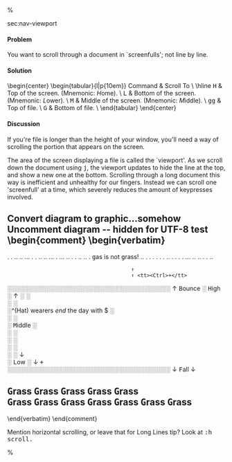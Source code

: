 %

<span class="label">sec:nav-viewport</span>

<h4>Problem</h4>

You want to scroll through a document in `screenfulls'; not line by line.

<h4>Solution</h4>

\begin{center}
\begin{tabular}{l|p{10em}}
Command & Scroll To                                     \\ \hline
<tt>H</tt>     & Top of the screen. (Mnemonic: <i>H</i>ome).      \\
<tt>L</tt>     & Bottom of the screen. (Mnemonic: <i>L</i>ower).  \\
<tt>M</tt>     & Middle of the screen. (Mnemonic: <i>M</i>iddle). \\
<tt>gg</tt>    & Top of file.                                  \\
<tt>G</tt>     & Bottom of file.                               \\
\end{tabular}
\end{center}

<h4>Discussion</h4>

If you're file is longer than the height of your window, you'll need a way of
scrolling the portion that appears on the screen.

The area of the screen displaying a file is called the `viewport'. As we
scroll down the document using <tt>j</tt>, the viewport updates to hide the line at
the top, and show a new one at the bottom. Scrolling through a long document
this way is inefficient and unhealthy for our fingers. Instead we can scroll
one 'screenfull' at a time, which severely reduces the amount of keypresses
involved.

<span class="todo">Convert diagram to graphic...somehow</span>
<span class="todo">Uncomment diagram -- hidden for UTF-8 test</span>
\begin{comment}
\begin{verbatim}
-------------------------------------------------------------
 .   .   ..   ..   ...   .  .  .. .. ...   . ... ..
.  .  ..    ..  . <tt>g</tt>as is not <tt>g</tt>rass! ..   .  .  .  .
.   . ..    . .  .  . ... ..  ..    .  .  ..
                        
                                            ↑
                                            ↑ <tt><Ctrl>+</tt>  
  ░░░░░░░░░░░░░░░░░░░░░░░░░░░░░░░░░░░░░░    ↑ <tt>B</tt>ounce
  ░            <tt>H</tt>igh                  ░    ↑
  ░                                    ░       
  ░                                    ░       
  ░^(Hat) wearers <i>end</i> the day with $ ░       
  ░                                    ░       
  ░            <tt>M</tt>iddle                ░       
  ░                                    ░       
  ░                                    ░                 
  ░                                    ░               
  ░                                    ░    ↓     
  ░            <tt>L</tt>ow                   ░    ↓ <tt><Ctrl>+</tt>   
  ░░░░░░░░░░░░░░░░░░░░░░░░░░░░░░░░░░░░░░    ↓ <tt>F</tt>all 
                                            ↓     
                                 
                              
                              
 <tt>G</tt>rass  <tt>G</tt>rass   <tt>G</tt>rass <tt>G</tt>rass   <tt>G</tt>rass        
<tt>G</tt>rass <tt>G</tt>rass <tt>G</tt>rass <tt>G</tt>rass <tt>G</tt>rass <tt>G</tt>rass <tt>G</tt>rass   
-------------------------------------------------------------

\end{verbatim}
\end{comment}

<span class="todo">Mention horizontal scrolling, or leave that for Long
Lines tip?</span>
<span class="todo">Look at <tt>:h scroll</span>.</tt>

%
